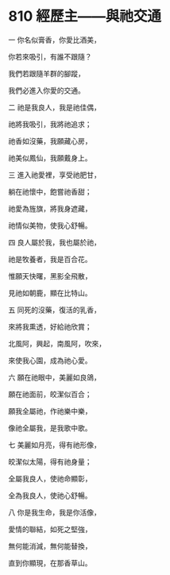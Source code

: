 # 810 經歷主——與祂交通

一 你名似膏香，你愛比酒美，

你若來吸引，有誰不跟隨？

我們若跟隨羊群的腳蹤，

我們必進入你愛的交通。

二 祂是我良人，我是祂佳偶，

祂將我吸引，我將祂追求；

祂香如沒藥，我願藏心房，

祂美似鳳仙，我願戴身上。

三 進入祂愛裡，享受祂肥甘，

躺在祂懷中，飽嘗祂香甜；

祂愛為旌旗，將我身遮藏，

祂情似美物，使我心舒暢。

四 良人屬於我，我也屬於祂，

祂是牧養者，我是百合花。

惟願天快曙，黑影全飛散，

見祂如朝鹿，顯在比特山。

五 同死的沒藥，復活的乳香，

來將我熏透，好給祂欣賞；

北風阿，興起，南風阿，吹來，

來使我心園，成為祂心愛。

六 願在祂眼中，美麗如良鴿，

願在祂面前，皎潔似百合；

願我全屬祂，作祂樂中樂，

像祂全屬我，是我歌中歌。

七 美麗如月亮，得有祂形像，

皎潔似太陽，得有祂身量；

全屬我良人，使祂命顯彰，

全為我良人，使祂心舒暢。

八 你是我生命，我是你活像，

愛情的聯結，如死之堅強，

無何能消減，無何能替換，

直到你顯現，在那香草山。

